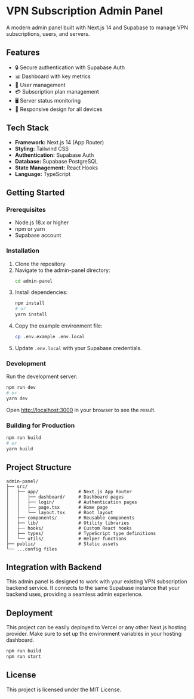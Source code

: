 # VPN Subscription Admin Panel

A modern admin panel built with Next.js 14 and Supabase to manage VPN subscriptions, users, and servers.

## Features

- 🔒 Secure authentication with Supabase Auth
- 📊 Dashboard with key metrics
- 👥 User management
- 💳 Subscription plan management
- 🖥️ Server status monitoring
- 📱 Responsive design for all devices

## Tech Stack

- **Framework:** Next.js 14 (App Router)
- **Styling:** Tailwind CSS
- **Authentication:** Supabase Auth
- **Database:** Supabase PostgreSQL
- **State Management:** React Hooks
- **Language:** TypeScript

## Getting Started

### Prerequisites

- Node.js 18.x or higher
- npm or yarn
- Supabase account

### Installation

1. Clone the repository
2. Navigate to the admin-panel directory:
   ```bash
   cd admin-panel
   ```
3. Install dependencies:
   ```bash
   npm install
   # or
   yarn install
   ```
4. Copy the example environment file:
   ```bash
   cp .env.example .env.local
   ```
5. Update `.env.local` with your Supabase credentials.

### Development

Run the development server:

```bash
npm run dev
# or
yarn dev
```

Open [http://localhost:3000](http://localhost:3000) in your browser to see the result.

### Building for Production

```bash
npm run build
# or
yarn build
```

## Project Structure

```
admin-panel/
├── src/
│   ├── app/               # Next.js App Router
│   │   ├── dashboard/     # Dashboard pages
│   │   ├── login/         # Authentication pages
│   │   ├── page.tsx       # Home page
│   │   └── layout.tsx     # Root layout
│   ├── components/        # Reusable components
│   ├── lib/               # Utility libraries
│   ├── hooks/             # Custom React hooks
│   ├── types/             # TypeScript type definitions
│   └── utils/             # Helper functions
├── public/                # Static assets
└── ...config files
```

## Integration with Backend

This admin panel is designed to work with your existing VPN subscription backend service. It connects to the same Supabase instance that your backend uses, providing a seamless admin experience.

## Deployment

This project can be easily deployed to Vercel or any other Next.js hosting provider. Make sure to set up the environment variables in your hosting dashboard.

```bash
npm run build
npm run start
```

## License

This project is licensed under the MIT License. 